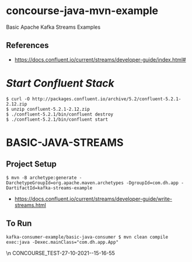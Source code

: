 # concourse-java-mvn-example
Basic Apache Kafka Streams Examples

## References
- https://docs.confluent.io/current/streams/developer-guide/index.html#

# *Start Confluent Stack*
```
$ curl -O http://packages.confluent.io/archive/5.2/confluent-5.2.1-2.12.zip
$ unzip confluent-5.2.1-2.12.zip
$ ./confluent-5.2.1/bin/confluent destroy
$ ./confluent-5.2.1/bin/confluent start
```

# BASIC-JAVA-STREAMS
## Project Setup
```
$ mvn -B archetype:generate -DarchetypeGroupId=org.apache.maven.archetypes -DgroupId=com.dh.app -DartifactId=kafka-streams-example
```
- https://docs.confluent.io/current/streams/developer-guide/write-streams.html
## To Run
```
kafka-consumer-example/basic-java-consumer $ mvn clean compile exec:java -Dexec.mainClass="com.dh.app.App"
```
\n CONCOURSE_TEST-27-10-2021--15-16-55
